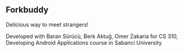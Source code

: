 ## Forkbuddy

Delicious way to meet strangers!

Developed with Baran Sürücü, Berk Aktuğ, Omer Zakaria for CS 310, Developing Android Applications course in Sabanci University